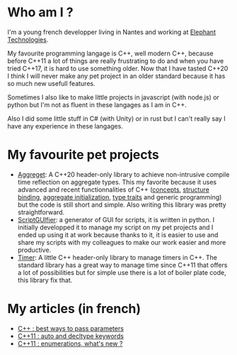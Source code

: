 # Who am I ?
I'm a young french developper living in Nantes and working at [Elephant Technologies](https://www.elephant-technologies.fr/).

My favourite programming langage is C++, well modern C++, because before C++11 a lot of things are really frustrating to do and when you have tried C++17, it is hard to use something older. Now that I have tasted C++20 I think I will never make any pet project in an older standard because it has so much new usefull features. 

Sometimes I also like to make little projects in javascript (with node.js) or python but I'm not as fluent in these langages as I am in C++.

Also I did some little stuff in C# (with Unity) or in rust but I can't really say I have any experience in these langages.

# My favourite pet projects
* [Aggreget](https://github.com/Baduit/Aggreget): A C++20 header-only library to achieve non-intrusive compile time reflection on aggregate types. This my favorite because it uses advanced and recent functionnalities of C++ ([concepts](https://en.cppreference.com/w/cpp/language/constraints), [structure binding](https://en.cppreference.com/w/cpp/language/structured_binding), [aggregate initialization](https://en.cppreference.com/w/cpp/language/aggregate_initialization), [type traits](https://en.cppreference.com/w/cpp/header/type_traits) and generic programming) but the code is still short and simple. Also writing this library was pretty straightforward.
* [ScriptGUIfier](https://github.com/Baduit/ScriptGUIfier): a generator of GUI for scripts, it is written in python. I initially developped it to manage my script on my pet projects and I ended up using it at work because thanks to it, it is easier to use and share my scripts with my colleagues to make our work easier and more productive.
* [Timer](https://github.com/Baduit/Timer): A little C++ header-only library to manage timers in C++. The standard library has a great way to manage time since C++11 that offers a lot of possibilities but for simple use there is a lot of boiler plate code, this library fix that.

# My articles (in french)
* [C++ : best ways to pass parameters](https://www.linkedin.com/pulse/les-param%C3%A8tres-en-c-simon-bertho/)
* [C++11 : auto and decltype keywords](https://www.linkedin.com/pulse/c11-les-mots-clefs-auto-et-decltype-simon-bertho/)
* [C++11 : enumerations, what's new ?](https://gist.github.com/Baduit/12767e12593554f7b4b7015beea2dfd6)
